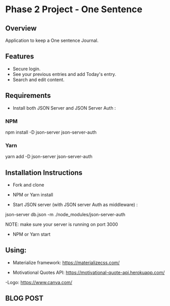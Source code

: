 # Phase 2 Project - One Sentence

## Overview

Application to keep a One sentence Journal.

## Features

- Secure login.
- See your previous entries and add Today's entry. 
- Search and edit content.

## Requirements

- Install both JSON Server and JSON Server Auth :

### NPM
npm install -D json-server json-server-auth

### Yarn
yarn add -D json-server json-server-auth


## Installation Instructions

- Fork and clone

- NPM or Yarn install

- Start JSON server (with JSON server Auth as middleware) :

json-server db.json -m ./node_modules/json-server-auth

NOTE: make sure your server is running on port 3000

- NPM or Yarn start


## Using:
- Materialize framework:
https://materializecss.com/

- Motivational Quotes API:
https://motivational-quote-api.herokuapp.com/

-Logo:
https://www.canva.com/

## BLOG POST
